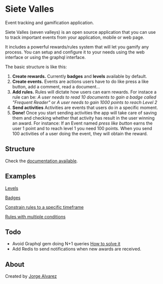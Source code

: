 # Siete Valles

Event tracking and gamification application.

Siete Valles (seven valleys) is an open source application that you can use to track important events from your application, mobile or web page.

It includes a powerful rewards/rules system that will let you gamify any process. You can setup and configure it to your needs using the web interface or using the graphql interface.

The basic structure is like this:

1. **Create rewards.** Currently **badges** and **levels** available by default.
2. **Create events.** Events are actions users have to do like press a like button, add a comment, read a document...
3. **Add rules.** Rules will dictate how users can earn rewards. For instace a rule can be:
   _A user needs to read 10 documents to gain a badge called "Frequent Reader"_ or
   _A user needs to gain 1000 points to reach Level 2_
4. **Send activities** Activities are events that users do in a specific moment.
5. **Done!** Once you start sending activities the app will take care of saving them and checking whether that activity has result in the user winning an award. For instance: If an Event named _press like button_ earns the user 1 point and to reach level 1 you need 100 points.
   When you send 100 activities of a user doing the event, they will obtain the reward.

## Structure

Check the [documentation available](https://github.com/jorgegorka/gamification/wiki).

## Examples

[Levels](https://github.com/jorgegorka/gamification/wiki/example-levels)

[Badges](https://github.com/jorgegorka/gamification/wiki/example-badges)

[Constrain rules to a specific timeframe](https://github.com/jorgegorka/gamification/wiki/example-activity-for-specific-timeframe)

[Rules with multiple conditions](https://github.com/jorgegorka/gamification/wiki/example-multiple-conditions)

## Todo

- Avoid Graphql gem doing N+1 queries [How to solve it](https://www.youtube.com/watch?v=gMm4andQdh0)
- Add Redis to send notifications when new awards are received.

## About

Created by [Jorge Alvarez](https://www.alvareznavarro.es)
